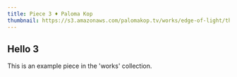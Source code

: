 ```yaml
---
title: Piece 3 ♦ Paloma Kop
thumbnail: https://s3.amazonaws.com/palomakop.tv/works/edge-of-light/thumbnail.jpg
---
```

## Hello 3

This is an example piece in the 'works' collection.